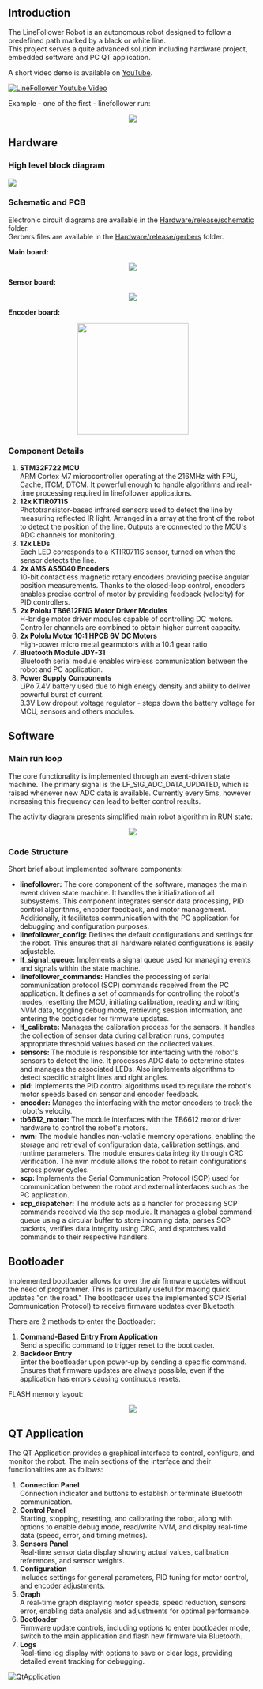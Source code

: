## Introduction

The LineFollower Robot is an autonomous robot designed to follow a predefined path marked by a black or white line.<br>
This project serves a quite advanced solution including hardware project, embedded software and PC QT application.

A short video demo is available on [YouTube](https://www.youtube.com/watch?v=Kh0NfI-lTgY).

[![LineFollower Youtube Video](Images/youtubeVideo.png)](https://www.youtube.com/watch?v=Kh0NfI-lTgY)

Example - one of the first - linefollower run:
<p align="center">
  <img src="Images/linefollowerGif.gif" />
</p>

## Hardware
### **High level block diagram**

[![](https://mermaid.ink/img/pako:eNqVlW1vmzAQx7-K5ddJGiCEBE2T8tB2VWHJIM2kOVXlBjdBAxw59tb04bvPxk0ChLYaL8Bnfvf33dkcz3BJIwJduGJ4swaz4SJbZEBeW3Gvp0Y0TUUWLzGPaQZQybzVrLqGiSCcUr5GhxHwaSQS8gaRLDrRntK_hN2FYrNJdgDlFtBWQdmLp9S568yRGgCn1ZmDIeacsCIUcnwfJ_ETYdadNUdWy5qDOU04XhEQkJVIMKesRhQ0my9K8qXZ_FoReT9sf3QDkLwV9KKYkWVeIS84zk7CkWn7355QfgeT7TJOdCRq3ZF3rZed-ZZ54ZgmOow-qFlIsi2VRdttOUkB0mZtJGozD_XJsS0yzEdwPbsK2o5hhMV6nI_1SzW4PfFT4Q7Go3K4BWo_pbjL6dUkB5XUSR7nmTpwzEOD0G532nsbeOSB35aQoIoE8WpdYTy14A-BI4a5YKQuvr3ax2SlyGMW_yEA5Y9CNXwq9y6flAnMht2uYV58v9R0KYUKHJzCxWQOtIfyR61S8Pau6liq_fSnf3aofzHa_-SD-pyVi45iIvhG8KObV5_3-w7VFbQ2XmVEQ_sNrlahHgtOztmxC32RHjeDYFZ3OEoNSHKqb-gYRzefEKXv8H327NBd8pJ8IlrqrrABU8JSHEeyPz8rzwXka5KSBXTlMMLs9wIuslfJYcFpuMuW0OVMkAZkVKzW0H3AyVZaYhNhTsYxloc73SMbnP2itGhC9xk-QtexW72O_PC6_b7TdtqW0YA76Bq9luUYdsfoO92-2XOM1wZ8yv3brb7V6Rt2z7ZkV-nZpnQgUSw3y9e_lvwP8_oPiOn1SA?type=png)](https://mermaid.live/edit#pako:eNqVlW1vmzAQx7-K5ddJGiCEBE2T8tB2VWHJIM2kOVXlBjdBAxw59tb04bvPxk0ChLYaL8Bnfvf33dkcz3BJIwJduGJ4swaz4SJbZEBeW3Gvp0Y0TUUWLzGPaQZQybzVrLqGiSCcUr5GhxHwaSQS8gaRLDrRntK_hN2FYrNJdgDlFtBWQdmLp9S568yRGgCn1ZmDIeacsCIUcnwfJ_ETYdadNUdWy5qDOU04XhEQkJVIMKesRhQ0my9K8qXZ_FoReT9sf3QDkLwV9KKYkWVeIS84zk7CkWn7355QfgeT7TJOdCRq3ZF3rZed-ZZ54ZgmOow-qFlIsi2VRdttOUkB0mZtJGozD_XJsS0yzEdwPbsK2o5hhMV6nI_1SzW4PfFT4Q7Go3K4BWo_pbjL6dUkB5XUSR7nmTpwzEOD0G532nsbeOSB35aQoIoE8WpdYTy14A-BI4a5YKQuvr3ax2SlyGMW_yEA5Y9CNXwq9y6flAnMht2uYV58v9R0KYUKHJzCxWQOtIfyR61S8Pau6liq_fSnf3aofzHa_-SD-pyVi45iIvhG8KObV5_3-w7VFbQ2XmVEQ_sNrlahHgtOztmxC32RHjeDYFZ3OEoNSHKqb-gYRzefEKXv8H327NBd8pJ8IlrqrrABU8JSHEeyPz8rzwXka5KSBXTlMMLs9wIuslfJYcFpuMuW0OVMkAZkVKzW0H3AyVZaYhNhTsYxloc73SMbnP2itGhC9xk-QtexW72O_PC6_b7TdtqW0YA76Bq9luUYdsfoO92-2XOM1wZ8yv3brb7V6Rt2z7ZkV-nZpnQgUSw3y9e_lvwP8_oPiOn1SA)

### **Schematic and PCB**
Electronic circuit diagrams are available in the [Hardware/release/schematic](Hardware/release/schematic) folder.<br>
Gerbers files are available in the [Hardware/release/gerbers](Hardware/release/gerbers) folder.

**Main board:**
<p align="center">
  <img src="Images/mainBoard.jpg" />
</p>

**Sensor board:**
<p align="center">
  <img src="Images/sensorBoardTop.jpg" />
</p>

**Encoder board:**
<p align="center"> <img src="Images/encoderBoard.jpg" width="225" /> </p>

### **Component Details**
1. **STM32F722 MCU** <br>
ARM Cortex M7 microcontroller operating at the 216MHz with FPU, Cache, ITCM, DTCM. It powerful enough to handle algorithms and real-time processing required in linefollower applications.
3. **12x KTIR0711S** <br>
Phototransistor-based infrared sensors used to detect the line by measuring reflected IR light. Arranged in a array at the front of the robot to detect the position of the line. Outputs are connected to the MCU's ADC channels for monitoring.
4. **12x LEDs** <br>
Each LED corresponds to a KTIR0711S sensor, turned on when the sensor detects the line.
5. **2x AMS AS5040 Encoders** <br>
10-bit contactless magnetic rotary encoders providing precise angular position measurements. Thanks to the closed-loop control, encoders enables precise control of motor by providing feedback (velocity) for PID controllers.
6. **2x Pololu TB6612FNG Motor Driver Modules** <br>
H-bridge motor driver modules capable of controlling DC motors. Controller channels are combined to obtain higher current capacity.
7. **2x Pololu Motor 10:1 HPCB 6V DC Motors** <br>
High-power micro metal gearmotors with a 10:1 gear ratio
8. **Bluetooth Module JDY-31** <br>
Bluetooth serial module enables wireless communication between the robot and PC application.
9. **Power Supply Components** <br>
LiPo 7.4V battery used due to high energy density and ability to deliver powerful burst of current.<br>
3.3V Low dropout voltage regulator - steps down the battery voltage for MCU, sensors and others modules.

## Software

### **Main run loop**

The core functionality is implemented through an event-driven state machine. The primary signal is the LF_SIG_ADC_DATA_UPDATED, which is raised whenever new ADC data is available. Currently every 5ms, however increasing this frequency can lead to better control results.

The activity diagram presents simplified main robot algorithm in RUN state:
<p align="center">
  <img src="Images/mainStateMachineActivityDiagram.png" />
</p>


### **Code Structure**

Short brief about implemented software components:

- **linefollower:**
The core component of the software, manages the main event driven state machine. It handles the initialization of all subsystems. This component integrates sensor data processing, PID control algorithms, encoder feedback, and motor management. Additionally, it facilitates communication with the PC application for debugging and configuration purposes.
- **linefollower_config:**
Defines the default configurations and settings for the robot. This ensures that all hardware related configurations is easily adjustable.
- **lf_signal_queue:**
Implements a signal queue used for managing events and signals within the state machine.
- **linefollower_commands:**
Handles the processing of serial communication protocol (SCP) commands received from the PC application. It defines a set of commands for controlling the robot's modes, resetting the MCU, initiating calibration, reading and writing NVM data, toggling debug mode, retrieving session information, and entering the bootloader for firmware updates.
- **lf_calibrate:**
Manages the calibration process for the sensors. It handles the collection of sensor data during calibration runs, computes appropriate threshold values based on the collected values.
- **sensors:**
The module is responsible for interfacing with the robot's sensors to detect the line. It processes ADC data to determine states and manages the associated LEDs. Also implements algorithms to detect specific straight lines and right angles.
- **pid:**
Implements the PID control algorithms used to regulate the robot's motor speeds based on sensor and encoder feedback.
- **encoder:**
Manages the interfacing with the motor encoders to track the robot's velocity.
- **tb6612_motor:**
The module interfaces with the TB6612 motor driver hardware to control the robot's motors.
- **nvm:**
The module handles non-volatile memory operations, enabling the storage and retrieval of configuration data, calibration settings, and runtime parameters. The module ensures data integrity through CRC verification. The nvm module allows the robot to retain configurations across power cycles.
- **scp:**
Implements the Serial Communication Protocol (SCP) used for communication between the robot and external interfaces such as the PC application.
- **scp_dispatcher:**
The module acts as a handler for processing SCP commands received via the scp module. It manages a global command queue using a circular buffer to store incoming data, parses SCP packets, verifies data integrity using CRC, and dispatches valid commands to their respective handlers.

## Bootloader
Implemented bootloader allows for over the air firmware updates without the need of programmer. This is particularly useful for making quick updates "on the road." The bootloader uses the implemented SCP (Serial Communication Protocol) to receive firmware updates over Bluetooth.

There are 2 methods to enter the Bootloader:
1. **Command-Based Entry From Application** <br>
Send a specific command to trigger reset to the bootloader.
2. **Backdoor Entry** <br>
Enter the bootloader upon power-up by sending a specific command. Ensures that firmware updates are always possible, even if the application has errors causing continuous resets.

FLASH memory layout:
<p align="center">
  <img src="Images/memoryOrganization.jpg" />
</p>

## **QT Application**

The QT Application provides a graphical interface to control, configure, and monitor the robot. The main sections of the interface and their functionalities are as follows:
1. **Connection Panel** <br>
Connection indicator and buttons to establish or terminate Bluetooth communication.
2. **Control Panel**<br>
Starting, stopping, resetting, and calibrating the robot, along with options to enable debug mode, read/write NVM, and display real-time data (speed, error, and timing metrics).
3. **Sensors Panel**<br>
Real-time sensor data display showing actual values, calibration references, and sensor weights.
4. **Configuration**<br>
Includes settings for general parameters, PID tuning for motor control, and encoder adjustments.
5. **Graph**<br>
A real-time graph displaying motor speeds, speed reduction, sensors error, enabling data analysis and adjustments for optimal performance.
6. **Bootloader**<br>
Firmware update controls, including options to enter bootloader mode, switch to the main application and flash new firmware via Bluetooth.
7. **Logs**<br>
Real-time log display with options to save or clear logs, providing detailed event tracking for debugging.

![QtApplication](Images/QtApplication.png)
